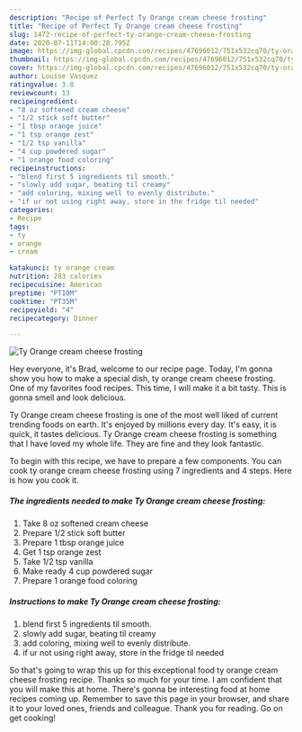 ```yaml
---
description: "Recipe of Perfect Ty Orange cream cheese frosting"
title: "Recipe of Perfect Ty Orange cream cheese frosting"
slug: 1472-recipe-of-perfect-ty-orange-cream-cheese-frosting
date: 2020-07-11T14:00:28.795Z
image: https://img-global.cpcdn.com/recipes/47696012/751x532cq70/ty-orange-cream-cheese-frosting-recipe-main-photo.jpg
thumbnail: https://img-global.cpcdn.com/recipes/47696012/751x532cq70/ty-orange-cream-cheese-frosting-recipe-main-photo.jpg
cover: https://img-global.cpcdn.com/recipes/47696012/751x532cq70/ty-orange-cream-cheese-frosting-recipe-main-photo.jpg
author: Louise Vasquez
ratingvalue: 3.8
reviewcount: 13
recipeingredient:
- "8 oz softened cream cheese"
- "1/2 stick soft butter"
- "1 tbsp orange juice"
- "1 tsp orange zest"
- "1/2 tsp vanilla"
- "4 cup powdered sugar"
- "1 orange food coloring"
recipeinstructions:
- "blend first 5 ingredients til smooth."
- "slowly add sugar, beating til creamy"
- "add coloring, mixing well to evenly distribute."
- "if ur not using right away, store in the fridge til needed"
categories:
- Recipe
tags:
- ty
- orange
- cream

katakunci: ty orange cream 
nutrition: 283 calories
recipecuisine: American
preptime: "PT10M"
cooktime: "PT35M"
recipeyield: "4"
recipecategory: Dinner

---
```



![Ty Orange cream cheese frosting](https://img-global.cpcdn.com/recipes/47696012/751x532cq70/ty-orange-cream-cheese-frosting-recipe-main-photo.jpg)

Hey everyone, it's Brad, welcome to our recipe page. Today, I'm gonna show you how to make a special dish, ty orange cream cheese frosting. One of my favorites food recipes. This time, I will make it a bit tasty. This is gonna smell and look delicious.

Ty Orange cream cheese frosting is one of the most well liked of current trending foods on earth. It's enjoyed by millions every day. It's easy, it is quick, it tastes delicious. Ty Orange cream cheese frosting is something that I have loved my whole life. They are fine and they look fantastic.




To begin with this recipe, we have to prepare a few components. You can cook ty orange cream cheese frosting using 7 ingredients and 4 steps. Here is how you cook it.

<!--inarticleads1-->

##### The ingredients needed to make Ty Orange cream cheese frosting:

1. Take 8 oz softened cream cheese
1. Prepare 1/2 stick soft butter
1. Prepare 1 tbsp orange juice
1. Get 1 tsp orange zest
1. Take 1/2 tsp vanilla
1. Make ready 4 cup powdered sugar
1. Prepare 1 orange food coloring




<!--inarticleads2-->

##### Instructions to make Ty Orange cream cheese frosting:

1. blend first 5 ingredients til smooth.
1. slowly add sugar, beating til creamy
1. add coloring, mixing well to evenly distribute.
1. if ur not using right away, store in the fridge til needed




So that's going to wrap this up for this exceptional food ty orange cream cheese frosting recipe. Thanks so much for your time. I am confident that you will make this at home. There's gonna be interesting food at home recipes coming up. Remember to save this page in your browser, and share it to your loved ones, friends and colleague. Thank you for reading. Go on get cooking!

